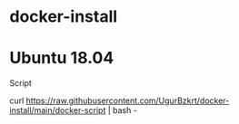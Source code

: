 # docker-install
# Ubuntu 18.04

Script

curl https://raw.githubusercontent.com/UgurBzkrt/docker-install/main/docker-script | bash -
